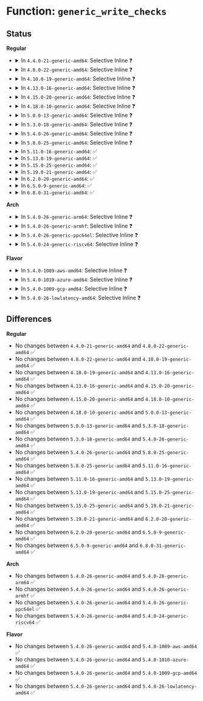 # Function: <code>generic_write_checks</code>

## Status
<b>Regular</b>
<ul>
<li>
<details>
<summary>In <code>4.4.0-21-generic-amd64</code>: Selective Inline ❓</summary>

```c
ssize_t generic_write_checks(struct kiocb * iocb, struct iov_iter * from)
```

```json
{
  "name": "generic_write_checks",
  "collision_type": "Unique Global",
  "inline_type": "Selective",
  "funcs": [
    {
      "addr": 18446744071580473136,
      "name": "generic_write_checks",
      "external": true,
      "loc": "mm/filemap.c:2328",
      "file": "mm/filemap.c",
      "inline": "declared, inlined",
      "caller_inline": [
        "mm/filemap.c:generic_file_write_iter"
      ],
      "caller_func": [
        "fs/ext4/file.c:ext4_file_write_iter",
        "fs/ext4/file.c:ext4_file_write_iter",
        "fs/fuse/file.c:fuse_direct_write_iter",
        "fs/fuse/file.c:fuse_file_write_iter"
      ]
    }
  ],
  "symbols": [
    {
      "addr": 18446744071580473136,
      "name": "generic_write_checks",
      "section": ".text",
      "bind": "STB_GLOBAL",
      "size": 232
    }
  ]
}
```
</details>
</li>
<li>
<details>
<summary>In <code>4.8.0-22-generic-amd64</code>: Selective Inline ❓</summary>

```c
ssize_t generic_write_checks(struct kiocb * iocb, struct iov_iter * from)
```

```json
{
  "name": "generic_write_checks",
  "collision_type": "Unique Global",
  "inline_type": "Selective",
  "funcs": [
    {
      "addr": 18446744071580559842,
      "name": "generic_write_checks",
      "external": true,
      "loc": "mm/filemap.c:2505",
      "file": "mm/filemap.c",
      "inline": "declared, inlined",
      "caller_inline": [
        "mm/filemap.c:generic_file_write_iter"
      ],
      "caller_func": [
        "fs/ext4/file.c:ext4_file_write_iter",
        "fs/fuse/file.c:fuse_direct_write_iter",
        "fs/fuse/file.c:fuse_file_write_iter"
      ]
    }
  ],
  "symbols": [
    {
      "addr": 18446744071580549952,
      "name": "generic_write_checks",
      "section": ".text",
      "bind": "STB_GLOBAL",
      "size": 232
    }
  ]
}
```
</details>
</li>
<li>
<details>
<summary>In <code>4.10.0-19-generic-amd64</code>: Selective Inline ❓</summary>

```c
ssize_t generic_write_checks(struct kiocb * iocb, struct iov_iter * from)
```

```json
{
  "name": "generic_write_checks",
  "collision_type": "Unique Global",
  "inline_type": "Selective",
  "funcs": [
    {
      "addr": 18446744071580624930,
      "name": "generic_write_checks",
      "external": true,
      "loc": "mm/filemap.c:2621",
      "file": "mm/filemap.c",
      "inline": "declared, inlined",
      "caller_inline": [
        "mm/filemap.c:generic_file_write_iter"
      ],
      "caller_func": [
        "fs/ext4/file.c:ext4_write_checks",
        "fs/fuse/file.c:fuse_direct_write_iter",
        "fs/fuse/file.c:fuse_file_write_iter"
      ]
    }
  ],
  "symbols": [
    {
      "addr": 18446744071580612432,
      "name": "generic_write_checks",
      "section": ".text",
      "bind": "STB_GLOBAL",
      "size": 232
    }
  ]
}
```
</details>
</li>
<li>
<details>
<summary>In <code>4.13.0-16-generic-amd64</code>: Selective Inline ❓</summary>

```c
ssize_t generic_write_checks(struct kiocb * iocb, struct iov_iter * from)
```

```json
{
  "name": "generic_write_checks",
  "collision_type": "Unique Global",
  "inline_type": "Selective",
  "funcs": [
    {
      "addr": 18446744071580652690,
      "name": "generic_write_checks",
      "external": true,
      "loc": "mm/filemap.c:2755",
      "file": "mm/filemap.c",
      "inline": "declared, inlined",
      "caller_inline": [
        "mm/filemap.c:generic_file_write_iter"
      ],
      "caller_func": [
        "fs/ext4/file.c:ext4_write_checks",
        "fs/fuse/file.c:fuse_direct_write_iter",
        "fs/fuse/file.c:fuse_file_write_iter"
      ]
    }
  ],
  "symbols": [
    {
      "addr": 18446744071580640816,
      "name": "generic_write_checks",
      "section": ".text",
      "bind": "STB_GLOBAL",
      "size": 256
    }
  ]
}
```
</details>
</li>
<li>
<details>
<summary>In <code>4.15.0-20-generic-amd64</code>: Selective Inline ❓</summary>

```c
ssize_t generic_write_checks(struct kiocb * iocb, struct iov_iter * from)
```

```json
{
  "name": "generic_write_checks",
  "collision_type": "Unique Global",
  "inline_type": "Selective",
  "funcs": [
    {
      "addr": 18446744071580743954,
      "name": "generic_write_checks",
      "external": true,
      "loc": "mm/filemap.c:2925",
      "file": "mm/filemap.c",
      "inline": "declared, inlined",
      "caller_inline": [
        "mm/filemap.c:generic_file_write_iter"
      ],
      "caller_func": [
        "fs/ext4/file.c:ext4_write_checks",
        "fs/fuse/file.c:fuse_direct_write_iter",
        "fs/fuse/file.c:fuse_file_write_iter"
      ]
    }
  ],
  "symbols": [
    {
      "addr": 18446744071580723632,
      "name": "generic_write_checks",
      "section": ".text",
      "bind": "STB_GLOBAL",
      "size": 257
    }
  ]
}
```
</details>
</li>
<li>
<details>
<summary>In <code>4.18.0-10-generic-amd64</code>: Selective Inline ❓</summary>

```c
ssize_t generic_write_checks(struct kiocb * iocb, struct iov_iter * from)
```

```json
{
  "name": "generic_write_checks",
  "collision_type": "Unique Global",
  "inline_type": "Selective",
  "funcs": [
    {
      "addr": 18446744071580879426,
      "name": "generic_write_checks",
      "external": true,
      "loc": "mm/filemap.c:2925",
      "file": "mm/filemap.c",
      "inline": "declared, inlined",
      "caller_inline": [
        "mm/filemap.c:generic_file_write_iter"
      ],
      "caller_func": [
        "fs/ext4/file.c:ext4_write_checks",
        "fs/fuse/file.c:fuse_direct_write_iter",
        "fs/fuse/file.c:fuse_file_write_iter"
      ]
    }
  ],
  "symbols": [
    {
      "addr": 18446744071580858880,
      "name": "generic_write_checks",
      "section": ".text",
      "bind": "STB_GLOBAL",
      "size": 267
    }
  ]
}
```
</details>
</li>
<li>
<details>
<summary>In <code>5.0.0-13-generic-amd64</code>: Selective Inline ❓</summary>

```c
ssize_t generic_write_checks(struct kiocb * iocb, struct iov_iter * from)
```

```json
{
  "name": "generic_write_checks",
  "collision_type": "Unique Global",
  "inline_type": "Selective",
  "funcs": [
    {
      "addr": 18446744071580947031,
      "name": "generic_write_checks",
      "external": true,
      "loc": "mm/filemap.c:2938",
      "file": "mm/filemap.c",
      "inline": "declared, inlined",
      "caller_inline": [
        "mm/filemap.c:generic_file_write_iter"
      ],
      "caller_func": [
        "fs/ext4/file.c:ext4_write_checks",
        "fs/fuse/file.c:fuse_direct_write_iter",
        "fs/fuse/file.c:fuse_file_write_iter"
      ]
    }
  ],
  "symbols": [
    {
      "addr": 18446744071580927504,
      "name": "generic_write_checks",
      "section": ".text",
      "bind": "STB_GLOBAL",
      "size": 166
    }
  ]
}
```
</details>
</li>
<li>
<details>
<summary>In <code>5.3.0-18-generic-amd64</code>: Selective Inline ❓</summary>

```c
ssize_t generic_write_checks(struct kiocb * iocb, struct iov_iter * from)
```

```json
{
  "name": "generic_write_checks",
  "collision_type": "Unique Global",
  "inline_type": "Selective",
  "funcs": [
    {
      "addr": 18446744071581044296,
      "name": "generic_write_checks",
      "external": true,
      "loc": "mm/filemap.c:2984",
      "file": "mm/filemap.c",
      "inline": "declared, inlined",
      "caller_inline": [
        "mm/filemap.c:generic_file_write_iter"
      ],
      "caller_func": [
        "fs/ext4/file.c:ext4_write_checks",
        "fs/fuse/file.c:fuse_file_write_iter",
        "fs/fuse/file.c:fuse_file_write_iter"
      ]
    }
  ],
  "symbols": [
    {
      "addr": 18446744071581023584,
      "name": "generic_write_checks",
      "section": ".text",
      "bind": "STB_GLOBAL",
      "size": 177
    }
  ]
}
```
</details>
</li>
<li>
<details>
<summary>In <code>5.4.0-26-generic-amd64</code>: Selective Inline ❓</summary>

```c
ssize_t generic_write_checks(struct kiocb * iocb, struct iov_iter * from)
```

```json
{
  "name": "generic_write_checks",
  "collision_type": "Unique Global",
  "inline_type": "Selective",
  "funcs": [
    {
      "addr": 18446744071581099765,
      "name": "generic_write_checks",
      "external": true,
      "loc": "mm/filemap.c:2938",
      "file": "mm/filemap.c",
      "inline": "declared, inlined",
      "caller_inline": [
        "mm/filemap.c:generic_file_write_iter"
      ],
      "caller_func": [
        "fs/ext4/file.c:ext4_write_checks",
        "fs/fuse/file.c:fuse_file_write_iter",
        "fs/fuse/file.c:fuse_file_write_iter"
      ]
    }
  ],
  "symbols": [
    {
      "addr": 18446744071581078880,
      "name": "generic_write_checks",
      "section": ".text",
      "bind": "STB_GLOBAL",
      "size": 198
    }
  ]
}
```
</details>
</li>
<li>
<details>
<summary>In <code>5.8.0-25-generic-amd64</code>: Selective Inline ❓</summary>

```c
ssize_t generic_write_checks(struct kiocb * iocb, struct iov_iter * from)
```

```json
{
  "name": "generic_write_checks",
  "collision_type": "Unique Global",
  "inline_type": "Selective",
  "funcs": [
    {
      "addr": 18446744071581275795,
      "name": "generic_write_checks",
      "external": true,
      "loc": "mm/filemap.c:2947",
      "file": "mm/filemap.c",
      "inline": "declared, inlined",
      "caller_inline": [
        "mm/filemap.c:generic_file_write_iter"
      ],
      "caller_func": [
        "fs/ext4/file.c:ext4_generic_write_checks",
        "fs/fuse/file.c:fuse_direct_write_iter",
        "fs/fuse/file.c:fuse_cache_write_iter"
      ]
    }
  ],
  "symbols": [
    {
      "addr": 18446744071581262320,
      "name": "generic_write_checks",
      "section": ".text",
      "bind": "STB_GLOBAL",
      "size": 182
    }
  ]
}
```
</details>
</li>
<li>
<details>
<summary>In <code>5.11.0-16-generic-amd64</code>: ✅</summary>

```c
ssize_t generic_write_checks(struct kiocb * iocb, struct iov_iter * from)
```

```json
{
  "name": "generic_write_checks",
  "collision_type": "Unique Global",
  "inline_type": "No",
  "funcs": [
    {
      "addr": 18446744071582123536,
      "name": "generic_write_checks",
      "external": true,
      "loc": "fs/read_write.c:1637",
      "file": "fs/read_write.c",
      "inline": "seen, unknown",
      "caller_inline": [],
      "caller_func": [
        "mm/filemap.c:generic_file_write_iter",
        "fs/ext4/file.c:ext4_generic_write_checks",
        "fs/fuse/file.c:fuse_direct_write_iter",
        "fs/fuse/file.c:fuse_cache_write_iter",
        "fs/fuse/dax.c:fuse_dax_write_iter"
      ]
    }
  ],
  "symbols": [
    {
      "addr": 18446744071582123536,
      "name": "generic_write_checks",
      "section": ".text",
      "bind": "STB_GLOBAL",
      "size": 185
    }
  ]
}
```
</details>
</li>
<li>
<details>
<summary>In <code>5.13.0-19-generic-amd64</code>: ✅</summary>

```c
ssize_t generic_write_checks(struct kiocb * iocb, struct iov_iter * from)
```

```json
{
  "name": "generic_write_checks",
  "collision_type": "Unique Global",
  "inline_type": "No",
  "funcs": [
    {
      "addr": 18446744071582148432,
      "name": "generic_write_checks",
      "external": true,
      "loc": "fs/read_write.c:1642",
      "file": "fs/read_write.c",
      "inline": "seen, unknown",
      "caller_inline": [],
      "caller_func": [
        "mm/filemap.c:generic_file_write_iter",
        "fs/ext4/file.c:ext4_generic_write_checks",
        "fs/fuse/file.c:fuse_file_write_iter",
        "fs/fuse/file.c:fuse_cache_write_iter",
        "fs/fuse/dax.c:fuse_dax_write_iter"
      ]
    }
  ],
  "symbols": [
    {
      "addr": 18446744071582148432,
      "name": "generic_write_checks",
      "section": ".text",
      "bind": "STB_GLOBAL",
      "size": 185
    }
  ]
}
```
</details>
</li>
<li>
<details>
<summary>In <code>5.15.0-25-generic-amd64</code>: ✅</summary>

```c
ssize_t generic_write_checks(struct kiocb * iocb, struct iov_iter * from)
```

```json
{
  "name": "generic_write_checks",
  "collision_type": "Unique Global",
  "inline_type": "No",
  "funcs": [
    {
      "addr": 18446744071582465264,
      "name": "generic_write_checks",
      "external": true,
      "loc": "fs/read_write.c:1633",
      "file": "fs/read_write.c",
      "inline": "seen, unknown",
      "caller_inline": [],
      "caller_func": [
        "mm/filemap.c:generic_file_write_iter",
        "fs/ext4/file.c:ext4_generic_write_checks",
        "fs/fuse/file.c:fuse_file_write_iter",
        "fs/fuse/file.c:fuse_cache_write_iter",
        "fs/fuse/dax.c:fuse_dax_write_iter"
      ]
    }
  ],
  "symbols": [
    {
      "addr": 18446744071582465264,
      "name": "generic_write_checks",
      "section": ".text",
      "bind": "STB_GLOBAL",
      "size": 185
    }
  ]
}
```
</details>
</li>
<li>
<details>
<summary>In <code>5.19.0-21-generic-amd64</code>: ✅</summary>

```c
ssize_t generic_write_checks(struct kiocb * iocb, struct iov_iter * from)
```

```json
{
  "name": "generic_write_checks",
  "collision_type": "Unique Global",
  "inline_type": "No",
  "funcs": [
    {
      "addr": 18446744071582985120,
      "name": "generic_write_checks",
      "external": true,
      "loc": "fs/read_write.c:1680",
      "file": "fs/read_write.c",
      "inline": "seen, unknown",
      "caller_inline": [],
      "caller_func": [
        "mm/filemap.c:generic_file_write_iter",
        "fs/ext4/file.c:ext4_generic_write_checks",
        "fs/fuse/file.c:fuse_file_write_iter",
        "fs/fuse/file.c:fuse_cache_write_iter",
        "fs/fuse/dax.c:fuse_dax_write_iter"
      ]
    }
  ],
  "symbols": [
    {
      "addr": 18446744071582985120,
      "name": "generic_write_checks",
      "section": ".text",
      "bind": "STB_GLOBAL",
      "size": 191
    }
  ]
}
```
</details>
</li>
<li>
<details>
<summary>In <code>6.2.0-20-generic-amd64</code>: ✅</summary>

```c
ssize_t generic_write_checks(struct kiocb * iocb, struct iov_iter * from)
```

```json
{
  "name": "generic_write_checks",
  "collision_type": "Unique Global",
  "inline_type": "No",
  "funcs": [
    {
      "addr": 18446744071583545376,
      "name": "generic_write_checks",
      "external": true,
      "loc": "fs/read_write.c:1686",
      "file": "fs/read_write.c",
      "inline": "seen, unknown",
      "caller_inline": [],
      "caller_func": [
        "mm/filemap.c:generic_file_write_iter",
        "fs/ext4/file.c:ext4_generic_write_checks",
        "fs/fuse/file.c:fuse_file_write_iter",
        "fs/fuse/file.c:fuse_file_write_iter",
        "fs/fuse/file.c:fuse_cache_write_iter",
        "fs/fuse/dax.c:fuse_dax_write_iter"
      ]
    }
  ],
  "symbols": [
    {
      "addr": 18446744071583545376,
      "name": "generic_write_checks",
      "section": ".text",
      "bind": "STB_GLOBAL",
      "size": 197
    }
  ]
}
```
</details>
</li>
<li>
<details>
<summary>In <code>6.5.0-9-generic-amd64</code>: ✅</summary>

```c
ssize_t generic_write_checks(struct kiocb * iocb, struct iov_iter * from)
```

```json
{
  "name": "generic_write_checks",
  "collision_type": "Unique Global",
  "inline_type": "No",
  "funcs": [
    {
      "addr": 18446744071583761328,
      "name": "generic_write_checks",
      "external": true,
      "loc": "fs/read_write.c:1685",
      "file": "fs/read_write.c",
      "inline": "seen, unknown",
      "caller_inline": [],
      "caller_func": [
        "mm/filemap.c:generic_file_write_iter",
        "fs/ext4/file.c:ext4_generic_write_checks",
        "fs/fuse/file.c:fuse_file_write_iter",
        "fs/fuse/file.c:fuse_file_write_iter",
        "fs/fuse/file.c:fuse_cache_write_iter",
        "fs/fuse/dax.c:fuse_dax_write_iter"
      ]
    }
  ],
  "symbols": [
    {
      "addr": 18446744071583761328,
      "name": "generic_write_checks",
      "section": ".text",
      "bind": "STB_GLOBAL",
      "size": 197
    }
  ]
}
```
</details>
</li>
<li>
<details>
<summary>In <code>6.8.0-31-generic-amd64</code>: ✅</summary>

```c
ssize_t generic_write_checks(struct kiocb * iocb, struct iov_iter * from)
```

```json
{
  "name": "generic_write_checks",
  "collision_type": "Unique Global",
  "inline_type": "No",
  "funcs": [
    {
      "addr": 18446744071583964016,
      "name": "generic_write_checks",
      "external": true,
      "loc": "fs/read_write.c:1702",
      "file": "fs/read_write.c",
      "inline": "seen, unknown",
      "caller_inline": [],
      "caller_func": [
        "mm/filemap.c:generic_file_write_iter",
        "mm/shmem.c:shmem_file_write_iter",
        "fs/ext4/file.c:ext4_generic_write_checks",
        "fs/fuse/file.c:fuse_direct_write_iter",
        "fs/fuse/file.c:fuse_direct_write_iter",
        "fs/fuse/file.c:fuse_cache_write_iter",
        "fs/fuse/dax.c:fuse_dax_write_iter"
      ]
    }
  ],
  "symbols": [
    {
      "addr": 18446744071583964016,
      "name": "generic_write_checks",
      "section": ".text",
      "bind": "STB_GLOBAL",
      "size": 197
    }
  ]
}
```
</details>
</li>
</ul>
<b>Arch</b>
<ul>
<li>
<details>
<summary>In <code>5.4.0-26-generic-arm64</code>: Selective Inline ❓</summary>

```c
ssize_t generic_write_checks(struct kiocb * iocb, struct iov_iter * from)
```

```json
{
  "name": "generic_write_checks",
  "collision_type": "Unique Global",
  "inline_type": "Selective",
  "funcs": [
    {
      "addr": 18446603336492464696,
      "name": "generic_write_checks",
      "external": true,
      "loc": "mm/filemap.c:2938",
      "file": "mm/filemap.c",
      "inline": "declared, inlined",
      "caller_inline": [
        "mm/filemap.c:generic_file_write_iter"
      ],
      "caller_func": [
        "fs/ext4/file.c:ext4_write_checks",
        "fs/fuse/file.c:fuse_file_write_iter",
        "fs/fuse/file.c:fuse_file_write_iter"
      ]
    }
  ],
  "symbols": [
    {
      "addr": 18446603336492441848,
      "name": "generic_write_checks",
      "section": ".text",
      "bind": "STB_GLOBAL",
      "size": 224
    }
  ]
}
```
</details>
</li>
<li>
<details>
<summary>In <code>5.4.0-26-generic-armhf</code>: Selective Inline ❓</summary>

```c
ssize_t generic_write_checks(struct kiocb * iocb, struct iov_iter * from)
```

```json
{
  "name": "generic_write_checks",
  "collision_type": "Unique Global",
  "inline_type": "Selective",
  "funcs": [
    {
      "addr": 3226340524,
      "name": "generic_write_checks",
      "external": true,
      "loc": "mm/filemap.c:2938",
      "file": "mm/filemap.c",
      "inline": "declared, inlined",
      "caller_inline": [
        "mm/filemap.c:generic_file_write_iter"
      ],
      "caller_func": [
        "fs/ext4/file.c:ext4_file_write_iter",
        "fs/fuse/file.c:fuse_file_write_iter",
        "fs/fuse/file.c:fuse_file_write_iter"
      ]
    }
  ],
  "symbols": [
    {
      "addr": 3226321548,
      "name": "generic_write_checks",
      "section": ".text",
      "bind": "STB_GLOBAL",
      "size": 320
    }
  ]
}
```
</details>
</li>
<li>
<details>
<summary>In <code>5.4.0-26-generic-ppc64el</code>: Selective Inline ❓</summary>

```c
ssize_t generic_write_checks(struct kiocb * iocb, struct iov_iter * from)
```

```json
{
  "name": "generic_write_checks",
  "collision_type": "Unique Global",
  "inline_type": "Selective",
  "funcs": [
    {
      "addr": 13835058055285745644,
      "name": "generic_write_checks",
      "external": true,
      "loc": "mm/filemap.c:2938",
      "file": "mm/filemap.c",
      "inline": "declared, inlined",
      "caller_inline": [
        "mm/filemap.c:generic_file_write_iter"
      ],
      "caller_func": [
        "fs/ext4/file.c:ext4_write_checks",
        "fs/fuse/file.c:fuse_file_write_iter",
        "fs/fuse/file.c:fuse_file_write_iter"
      ]
    }
  ],
  "symbols": [
    {
      "addr": 13835058055285716352,
      "name": "generic_write_checks",
      "section": ".text",
      "bind": "STB_GLOBAL",
      "size": 328
    }
  ]
}
```
</details>
</li>
<li>
<details>
<summary>In <code>5.4.0-24-generic-riscv64</code>: Selective Inline ❓</summary>

```c
ssize_t generic_write_checks(struct kiocb * iocb, struct iov_iter * from)
```

```json
{
  "name": "generic_write_checks",
  "collision_type": "Unique Global",
  "inline_type": "Selective",
  "funcs": [
    {
      "addr": 18446743936272535538,
      "name": "generic_write_checks",
      "external": true,
      "loc": "mm/filemap.c:2938",
      "file": "mm/filemap.c",
      "inline": "declared, inlined",
      "caller_inline": [
        "mm/filemap.c:generic_file_write_iter"
      ],
      "caller_func": [
        "fs/ext4/file.c:ext4_write_checks",
        "fs/fuse/file.c:fuse_file_write_iter",
        "fs/fuse/file.c:fuse_file_write_iter"
      ]
    }
  ],
  "symbols": [
    {
      "addr": 18446743936272518550,
      "name": "generic_write_checks",
      "section": ".text",
      "bind": "STB_GLOBAL",
      "size": 126
    }
  ]
}
```
</details>
</li>
</ul>
<b>Flavor</b>
<ul>
<li>
<details>
<summary>In <code>5.4.0-1009-aws-amd64</code>: Selective Inline ❓</summary>

```c
ssize_t generic_write_checks(struct kiocb * iocb, struct iov_iter * from)
```

```json
{
  "name": "generic_write_checks",
  "collision_type": "Unique Global",
  "inline_type": "Selective",
  "funcs": [
    {
      "addr": 18446744071581068613,
      "name": "generic_write_checks",
      "external": true,
      "loc": "mm/filemap.c:2938",
      "file": "mm/filemap.c",
      "inline": "declared, inlined",
      "caller_inline": [
        "mm/filemap.c:generic_file_write_iter"
      ],
      "caller_func": [
        "fs/ext4/file.c:ext4_write_checks",
        "fs/fuse/file.c:fuse_file_write_iter",
        "fs/fuse/file.c:fuse_file_write_iter"
      ]
    }
  ],
  "symbols": [
    {
      "addr": 18446744071581047728,
      "name": "generic_write_checks",
      "section": ".text",
      "bind": "STB_GLOBAL",
      "size": 198
    }
  ]
}
```
</details>
</li>
<li>
<details>
<summary>In <code>5.4.0-1010-azure-amd64</code>: Selective Inline ❓</summary>

```c
ssize_t generic_write_checks(struct kiocb * iocb, struct iov_iter * from)
```

```json
{
  "name": "generic_write_checks",
  "collision_type": "Unique Global",
  "inline_type": "Selective",
  "funcs": [
    {
      "addr": 18446744071581015813,
      "name": "generic_write_checks",
      "external": true,
      "loc": "mm/filemap.c:2938",
      "file": "mm/filemap.c",
      "inline": "declared, inlined",
      "caller_inline": [
        "mm/filemap.c:generic_file_write_iter"
      ],
      "caller_func": [
        "fs/ext4/file.c:ext4_write_checks",
        "fs/fuse/file.c:fuse_file_write_iter",
        "fs/fuse/file.c:fuse_file_write_iter"
      ]
    }
  ],
  "symbols": [
    {
      "addr": 18446744071580995008,
      "name": "generic_write_checks",
      "section": ".text",
      "bind": "STB_GLOBAL",
      "size": 198
    }
  ]
}
```
</details>
</li>
<li>
<details>
<summary>In <code>5.4.0-1009-gcp-amd64</code>: Selective Inline ❓</summary>

```c
ssize_t generic_write_checks(struct kiocb * iocb, struct iov_iter * from)
```

```json
{
  "name": "generic_write_checks",
  "collision_type": "Unique Global",
  "inline_type": "Selective",
  "funcs": [
    {
      "addr": 18446744071581059813,
      "name": "generic_write_checks",
      "external": true,
      "loc": "mm/filemap.c:2938",
      "file": "mm/filemap.c",
      "inline": "declared, inlined",
      "caller_inline": [
        "mm/filemap.c:generic_file_write_iter"
      ],
      "caller_func": [
        "fs/ext4/file.c:ext4_write_checks",
        "fs/fuse/file.c:fuse_file_write_iter",
        "fs/fuse/file.c:fuse_file_write_iter"
      ]
    }
  ],
  "symbols": [
    {
      "addr": 18446744071581038928,
      "name": "generic_write_checks",
      "section": ".text",
      "bind": "STB_GLOBAL",
      "size": 198
    }
  ]
}
```
</details>
</li>
<li>
<details>
<summary>In <code>5.4.0-26-lowlatency-amd64</code>: Selective Inline ❓</summary>

```c
ssize_t generic_write_checks(struct kiocb * iocb, struct iov_iter * from)
```

```json
{
  "name": "generic_write_checks",
  "collision_type": "Unique Global",
  "inline_type": "Selective",
  "funcs": [
    {
      "addr": 18446744071581121397,
      "name": "generic_write_checks",
      "external": true,
      "loc": "mm/filemap.c:2938",
      "file": "mm/filemap.c",
      "inline": "declared, inlined",
      "caller_inline": [
        "mm/filemap.c:generic_file_write_iter"
      ],
      "caller_func": [
        "fs/ext4/file.c:ext4_write_checks",
        "fs/fuse/file.c:fuse_file_write_iter",
        "fs/fuse/file.c:fuse_file_write_iter"
      ]
    }
  ],
  "symbols": [
    {
      "addr": 18446744071581100560,
      "name": "generic_write_checks",
      "section": ".text",
      "bind": "STB_GLOBAL",
      "size": 198
    }
  ]
}
```
</details>
</li>
</ul>

## Differences
<b>Regular</b>
<ul>
<li>
No changes between <code>4.4.0-21-generic-amd64</code> and <code>4.8.0-22-generic-amd64</code> ✅
</li>
<li>
No changes between <code>4.8.0-22-generic-amd64</code> and <code>4.10.0-19-generic-amd64</code> ✅
</li>
<li>
No changes between <code>4.10.0-19-generic-amd64</code> and <code>4.13.0-16-generic-amd64</code> ✅
</li>
<li>
No changes between <code>4.13.0-16-generic-amd64</code> and <code>4.15.0-20-generic-amd64</code> ✅
</li>
<li>
No changes between <code>4.15.0-20-generic-amd64</code> and <code>4.18.0-10-generic-amd64</code> ✅
</li>
<li>
No changes between <code>4.18.0-10-generic-amd64</code> and <code>5.0.0-13-generic-amd64</code> ✅
</li>
<li>
No changes between <code>5.0.0-13-generic-amd64</code> and <code>5.3.0-18-generic-amd64</code> ✅
</li>
<li>
No changes between <code>5.3.0-18-generic-amd64</code> and <code>5.4.0-26-generic-amd64</code> ✅
</li>
<li>
No changes between <code>5.4.0-26-generic-amd64</code> and <code>5.8.0-25-generic-amd64</code> ✅
</li>
<li>
No changes between <code>5.8.0-25-generic-amd64</code> and <code>5.11.0-16-generic-amd64</code> ✅
</li>
<li>
No changes between <code>5.11.0-16-generic-amd64</code> and <code>5.13.0-19-generic-amd64</code> ✅
</li>
<li>
No changes between <code>5.13.0-19-generic-amd64</code> and <code>5.15.0-25-generic-amd64</code> ✅
</li>
<li>
No changes between <code>5.15.0-25-generic-amd64</code> and <code>5.19.0-21-generic-amd64</code> ✅
</li>
<li>
No changes between <code>5.19.0-21-generic-amd64</code> and <code>6.2.0-20-generic-amd64</code> ✅
</li>
<li>
No changes between <code>6.2.0-20-generic-amd64</code> and <code>6.5.0-9-generic-amd64</code> ✅
</li>
<li>
No changes between <code>6.5.0-9-generic-amd64</code> and <code>6.8.0-31-generic-amd64</code> ✅
</li>
</ul>
<b>Arch</b>
<ul>
<li>
No changes between <code>5.4.0-26-generic-amd64</code> and <code>5.4.0-26-generic-arm64</code> ✅
</li>
<li>
No changes between <code>5.4.0-26-generic-amd64</code> and <code>5.4.0-26-generic-armhf</code> ✅
</li>
<li>
No changes between <code>5.4.0-26-generic-amd64</code> and <code>5.4.0-26-generic-ppc64el</code> ✅
</li>
<li>
No changes between <code>5.4.0-26-generic-amd64</code> and <code>5.4.0-24-generic-riscv64</code> ✅
</li>
</ul>
<b>Flavor</b>
<ul>
<li>
No changes between <code>5.4.0-26-generic-amd64</code> and <code>5.4.0-1009-aws-amd64</code> ✅
</li>
<li>
No changes between <code>5.4.0-26-generic-amd64</code> and <code>5.4.0-1010-azure-amd64</code> ✅
</li>
<li>
No changes between <code>5.4.0-26-generic-amd64</code> and <code>5.4.0-1009-gcp-amd64</code> ✅
</li>
<li>
No changes between <code>5.4.0-26-generic-amd64</code> and <code>5.4.0-26-lowlatency-amd64</code> ✅
</li>
</ul>
